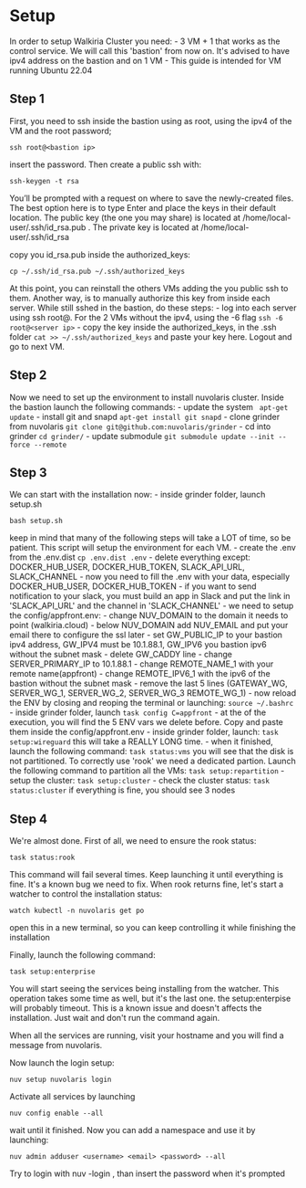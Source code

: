 # Setup

In order to setup Walkiria Cluster you need:
    - 3 VM + 1 that works as the control service. We will call this 'bastion' from now on. It's advised to have ipv4 address on the bastion and on 1 VM
    - This guide is intended for VM running Ubuntu 22.04
    
## Step 1

First, you need to ssh inside the bastion using as root, using the ipv4 of the VM and the root password;
```
ssh root@<bastion ip>
```
insert the password. Then create a public ssh with:
```
ssh-keygen -t rsa
```
You’ll be prompted with a request on where to save the newly-created files.
The best option here is to type Enter and place the keys in their default location.
The public key (the one you may share) is located at /home/local-user/.ssh/id_rsa.pub . The private key is located at /home/local-user/.ssh/id_rsa

copy you id_rsa.pub inside the authorized_keys:
```
cp ~/.ssh/id_rsa.pub ~/.ssh/authorized_keys
```

At this point, you can reinstall the others VMs adding the you public ssh to them.
Another way, is to manually authorize this key from inside each server. While still sshed in the bastion, do these steps:
    - log into each server using ssh root@<server ip>. For the 2 VMs without the ipv4, using the -6 flag
    ```
    ssh -6 root@<server ip>
    ```
    - copy the key inside the authorized_keys, in the .ssh folder
    ```
    cat >> ~/.ssh/authorized_keys
    ```
    and paste your key here. Logout and go to next VM.
    <!-- - you can also use this command to ease the process:
    ```
    cat ~/.ssh/id_rsa.pub | ssh root@remote_server "cat >> ~/.ssh/authorized_keys"
    ``` -->
    <!-- where you must change remote_server with each server and add '-6' flag for the ipv6 address -->

## Step 2

Now we need to set up the environment to install nuvolaris cluster. Inside the bastion launch the following commands:
    - update the system
    ``` 
    apt-get update
    ```
    - install git and snapd
    ```
    apt-get install git snapd
    ```
    - clone grinder from nuvolaris
    ```
    git clone git@github.com:nuvolaris/grinder
    ```
    - cd into grinder
    ```
    cd grinder/
    ```
    - update submodule
    ```
    git submodule update --init --force --remote
    ```

## Step 3

We can start with the installation now:
    - inside grinder folder, launch setup.sh
```
bash setup.sh
```
keep in mind that many of the following steps will take a LOT of time, so be patient. This script will setup the environment for each VM.
    - create the .env from the .env.dist
    ```
    cp .env.dist .env
    ```
    - delete everything except: DOCKER_HUB_USER, DOCKER_HUB_TOKEN, SLACK_API_URL, SLACK_CHANNEL
    - now you need to fill the .env with your data, especially DOCKER_HUB_USER, DOCKER_HUB_TOKEN
    - if you want to send notification to your slack, you must build an app in Slack and put the link in 'SLACK_API_URL' and the channel in 'SLACK_CHANNEL'
    - we need to setup the config/appfront.env:
        - change NUV_DOMAIN to the domain it needs to point (walkiria.cloud)
        - below NUV_DOMAIN add NUV_EMAIL and put your email there to configure the ssl later
        - set GW_PUBLIC_IP to your bastion ipv4 address, GW_IPV4 must be 10.1.88.1, GW_IPV6 you bastion ipv6 without the subnet mask
        - delete GW_CADDY line
        - change SERVER_PRIMARY_IP to 10.1.88.1
        - change REMOTE_NAME_1 with your remote name(appfront)
        - change REMOTE_IPV6_1 with the ipv6 of the bastion without the subnet mask
        - remove the last 5 lines (GATEWAY_WG, SERVER_WG_1, SERVER_WG_2, SERVER_WG_3 REMOTE_WG_1)
    - now reload the ENV by closing and reoping the terminal or launching:
    ```
    source ~/.bashrc
    ```
    - inside grinder folder, launch
    ```
    task config C=appfront
    ```
    - at the of the execution, you will find the 5 ENV vars we delete before. Copy and paste them inside the config/appfront.env
    - inside grinder folder, launch:
    ```
    task setup:wireguard
    ```
    this will take a REALLY LONG time.
    - when it finished, launch the following command:
    ```
    task status:vms
    ```
    you will see that the disk is not partitioned. To correctly use 'rook' we need a dedicated partion. Launch the following command to partition all the VMs:
    ```
    task setup:repartition
    ```
    - setup the cluster:
    ```
    task setup:cluster
    ```
    - check the cluster status:
    ```
    task status:cluster
    ```
    if everything is fine, you should see 3 nodes

## Step 4

We're almost done.
First of all, we need to ensure the rook status:
```
task status:rook
```
This command will fail several times. Keep launching it until everything is fine. It's a known bug we need to fix.
When rook returns fine, let's start a watcher to control the installation status:
```
watch kubectl -n nuvolaris get po
```
open this in a new terminal, so you can keep controlling it while finishing the installation

Finally, launch the following command:
```
task setup:enterprise
```
You will start seeing the services being installing from the watcher. This operation takes some time as well, but it's the last one.
the setup:enterpise will probably timeout. This is a known issue and doesn't affects the installation. Just wait and don't run the command again.

When all the services are running, visit your hostname and you will find a message from nuvolaris.

Now launch the login setup:
```
nuv setup nuvolaris login
```
Activate all services by launching
```
nuv config enable --all
```
wait until it finished. Now you can add a namespace and use it by launching:
```
nuv admin adduser <username> <email> <password> --all
```
Try to login with nuv -login <host> <username>, than insert the password when it's prompted